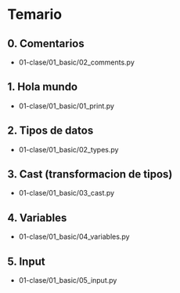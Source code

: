 # Temario

## 0. Comentarios
- 01-clase/01_basic/02_comments.py

## 1. Hola mundo
- 01-clase/01_basic/01_print.py

## 2. Tipos de datos
- 01-clase/01_basic/02_types.py

## 3. Cast (transformacion de tipos)
- 01-clase/01_basic/03_cast.py

## 4. Variables
- 01-clase/01_basic/04_variables.py

## 5. Input
- 01-clase/01_basic/05_input.py